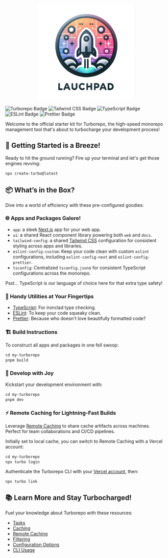 <p align="center">
  <img width="300" src="./public/launchpad-logo-md.png" alt="Your Image Description">
</p>

![Turborepo Badge](https://img.shields.io/badge/Turborepo-EF4444?logo=turborepo&logoColor=fff&style=flat)
![Tailwind CSS Badge](https://img.shields.io/badge/Tailwind%20CSS-06B6D4?logo=tailwindcss&logoColor=fff&style=flat)
![TypeScript Badge](https://img.shields.io/badge/TypeScript-3178C6?logo=typescript&logoColor=fff&style=flat)
![ESLint Badge](https://img.shields.io/badge/ESLint-4B32C3?logo=eslint&logoColor=fff&style=flat)
![Prettier Badge](https://img.shields.io/badge/Prettier-F7B93E?logo=prettier&logoColor=fff&style=flat)

Welcome to the official starter kit for Turborepo, the high-speed monorepo management tool that's about to turbocharge
your development process!

## 🌟 Getting Started is a Breeze!

Ready to hit the ground running? Fire up your terminal and let's get those engines revving:

```sh
npx create-turbo@latest
```

## 📦 What’s in the Box?

Dive into a world of efficiency with these pre-configured goodies:

### 🌐 Apps and Packages Galore!

- `app`: a sleek [Next.js](https://nextjs.org/) app for your web app.
- `ui`: a shared React component library powering both `web` and `docs`.
- `tailwind-config`: a shared [Tailwind CSS](https://tailwindcss.com/) configuration for consistent styling across
  apps and libraries.
- `eslint-config-custom`: Keep your code clean with custom `eslint` configurations, including `eslint-config-next`
  and `eslint-config-prettier`.
- `tsconfig`: Centralized `tsconfig.json`s for consistent TypeScript configurations across the monorepo.

Psst... TypeScript is our language of choice here for that extra type safety!

### 🔧 Handy Utilities at Your Fingertips

- [TypeScript](https://www.typescriptlang.org/): For ironclad type checking.
- [ESLint](https://eslint.org/): To keep your code squeaky clean.
- [Prettier](https://prettier.io): Because who doesn't love beautifully formatted code?

### 🏗️ Build Instructions

To construct all apps and packages in one fell swoop:

```
cd my-turborepo
pnpm build
```

### 🎨 Develop with Joy

Kickstart your development environment with:

```
cd my-turborepo
pnpm dev
```

### ⚡ Remote Caching for Lightning-Fast Builds

Leverage [Remote Caching](https://turbo.build/repo/docs/core-concepts/remote-caching) to share cache artifacts across
machines. Perfect for team collaborations and CI/CD pipelines.

Initially set to local cache, you can switch to Remote Caching with a Vercel account:

```
cd my-turborepo
npx turbo login
```

Authenticate the Turborepo CLI with your [Vercel account](https://vercel.com/docs/concepts/personal-accounts/overview),
then:

```
npx turbo link
```

## 📚 Learn More and Stay Turbocharged!

Fuel your knowledge about Turborepo with these resources:

- [Tasks](https://turbo.build/repo/docs/core-concepts/monorepos/running-tasks)
- [Caching](https://turbo.build/repo/docs/core-concepts/caching)
- [Remote Caching](https://turbo.build/repo/docs/core-concepts/remote-caching)
- [Filtering](https://turbo.build/repo/docs/core-concepts/monorepos/filtering)
- [Configuration Options](https://turbo.build/repo/docs/reference/configuration)
- [CLI Usage](https://turbo.build/repo/docs/reference/command-line-reference)
